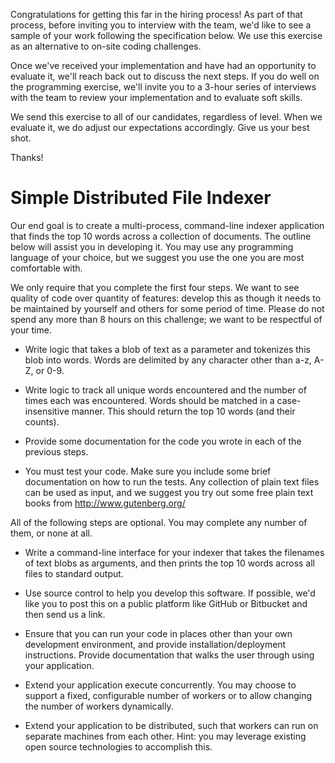 Congratulations for getting this far in the hiring process! As part of that
process, before inviting you to interview with the team, we'd like to see a
sample of your work following the specification below. We use this exercise as
an alternative to on-site coding challenges.

Once we've received your implementation and have had an opportunity to
evaluate it, we'll reach back out to discuss the next steps. If you do well on
the programming exercise, we'll invite you to a 3-hour series of interviews
with the team to review your implementation and to evaluate soft skills.

We send this exercise to all of our candidates, regardless of level. When we
evaluate it, we do adjust our expectations accordingly. Give us your best
shot.

Thanks!

# Simple Distributed File Indexer

Our end goal is to create a multi-process, command-line indexer application
that finds the top 10 words across a collection of documents. The outline below
will assist you in developing it. You may use any programming language of your
choice, but we suggest you use the one you are most comfortable with.

We only require that you complete the first four steps. We want to see quality
of code over quantity of features: develop this as though it needs to be
maintained by yourself and others for some period of time. Please do not spend
any more than 8 hours on this challenge; we want to be respectful of your time.

- Write logic that takes a blob of text as a parameter and tokenizes this blob
  into words. Words are delimited by any character other than a-z, A-Z, or 0-9.

- Write logic to track all unique words encountered and the number of times
  each was encountered. Words should be matched in a case-insensitive manner.
  This should return the top 10 words (and their counts).

- Provide some documentation for the code you wrote in each of the previous
  steps.

- You must test your code. Make sure you include some brief documentation on
  how to run the tests. Any collection of plain text files can be used as
  input, and we suggest you try out some free plain text books from
  http://www.gutenberg.org/


All of the following steps are optional. You may complete any number of them,
or none at all.

- Write a command-line interface for your indexer that takes the filenames of
  text blobs as arguments, and then prints the top 10 words across all files to
  standard output.

- Use source control to help you develop this software. If possible, we'd like
  you to post this on a public platform like GitHub or Bitbucket and then send
  us a link.

- Ensure that you can run your code in places other than your own development
  environment, and provide installation/deployment instructions. Provide
  documentation that walks the user through using your application.

- Extend your application execute concurrently. You may choose to support a
  fixed, configurable number of workers or to allow changing the number of
  workers dynamically.

- Extend your application to be distributed, such that workers can run on
  separate machines from each other. Hint: you may leverage existing open
  source technologies to accomplish this.
